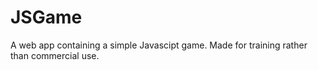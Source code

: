 # JSGame
A web app containing a simple Javascipt game. Made for training rather than commercial use.
